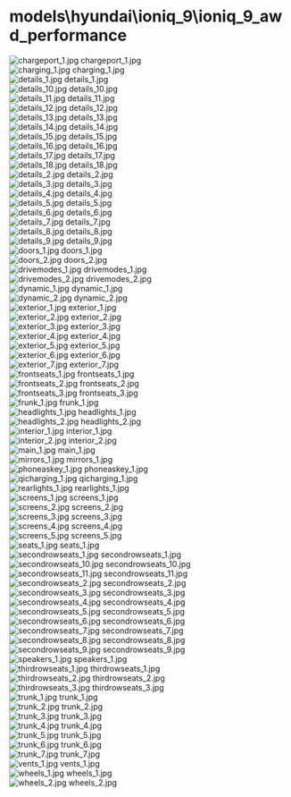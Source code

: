 <h1>models\hyundai\ioniq_9\ioniq_9_awd_performance</h1>
<div class="container text-center">
<div class="row">
<div class="col col-lg-2 col-6">
<img src="https://media.evkx.net/multimedia/models/hyundai/ioniq_9/ioniq_9_awd_performance/chargeport_1_xst.jpg" class="img-thumbnail" alt="chargeport_1.jpg">
chargeport_1.jpg
</div>
<div class="col col-lg-2 col-6">
<img src="https://media.evkx.net/multimedia/models/hyundai/ioniq_9/ioniq_9_awd_performance/charging_1_xst.jpg" class="img-thumbnail" alt="charging_1.jpg">
charging_1.jpg
</div>
<div class="col col-lg-2 col-6">
<img src="https://media.evkx.net/multimedia/models/hyundai/ioniq_9/ioniq_9_awd_performance/details_1_xst.jpg" class="img-thumbnail" alt="details_1.jpg">
details_1.jpg
</div>
<div class="col col-lg-2 col-6">
<img src="https://media.evkx.net/multimedia/models/hyundai/ioniq_9/ioniq_9_awd_performance/details_10_xst.jpg" class="img-thumbnail" alt="details_10.jpg">
details_10.jpg
</div>
<div class="col col-lg-2 col-6">
<img src="https://media.evkx.net/multimedia/models/hyundai/ioniq_9/ioniq_9_awd_performance/details_11_xst.jpg" class="img-thumbnail" alt="details_11.jpg">
details_11.jpg
</div>
<div class="col col-lg-2 col-6">
<img src="https://media.evkx.net/multimedia/models/hyundai/ioniq_9/ioniq_9_awd_performance/details_12_xst.jpg" class="img-thumbnail" alt="details_12.jpg">
details_12.jpg
</div>
<div class="col col-lg-2 col-6">
<img src="https://media.evkx.net/multimedia/models/hyundai/ioniq_9/ioniq_9_awd_performance/details_13_xst.jpg" class="img-thumbnail" alt="details_13.jpg">
details_13.jpg
</div>
<div class="col col-lg-2 col-6">
<img src="https://media.evkx.net/multimedia/models/hyundai/ioniq_9/ioniq_9_awd_performance/details_14_xst.jpg" class="img-thumbnail" alt="details_14.jpg">
details_14.jpg
</div>
<div class="col col-lg-2 col-6">
<img src="https://media.evkx.net/multimedia/models/hyundai/ioniq_9/ioniq_9_awd_performance/details_15_xst.jpg" class="img-thumbnail" alt="details_15.jpg">
details_15.jpg
</div>
<div class="col col-lg-2 col-6">
<img src="https://media.evkx.net/multimedia/models/hyundai/ioniq_9/ioniq_9_awd_performance/details_16_xst.jpg" class="img-thumbnail" alt="details_16.jpg">
details_16.jpg
</div>
<div class="col col-lg-2 col-6">
<img src="https://media.evkx.net/multimedia/models/hyundai/ioniq_9/ioniq_9_awd_performance/details_17_xst.jpg" class="img-thumbnail" alt="details_17.jpg">
details_17.jpg
</div>
<div class="col col-lg-2 col-6">
<img src="https://media.evkx.net/multimedia/models/hyundai/ioniq_9/ioniq_9_awd_performance/details_18_xst.jpg" class="img-thumbnail" alt="details_18.jpg">
details_18.jpg
</div>
<div class="col col-lg-2 col-6">
<img src="https://media.evkx.net/multimedia/models/hyundai/ioniq_9/ioniq_9_awd_performance/details_2_xst.jpg" class="img-thumbnail" alt="details_2.jpg">
details_2.jpg
</div>
<div class="col col-lg-2 col-6">
<img src="https://media.evkx.net/multimedia/models/hyundai/ioniq_9/ioniq_9_awd_performance/details_3_xst.jpg" class="img-thumbnail" alt="details_3.jpg">
details_3.jpg
</div>
<div class="col col-lg-2 col-6">
<img src="https://media.evkx.net/multimedia/models/hyundai/ioniq_9/ioniq_9_awd_performance/details_4_xst.jpg" class="img-thumbnail" alt="details_4.jpg">
details_4.jpg
</div>
<div class="col col-lg-2 col-6">
<img src="https://media.evkx.net/multimedia/models/hyundai/ioniq_9/ioniq_9_awd_performance/details_5_xst.jpg" class="img-thumbnail" alt="details_5.jpg">
details_5.jpg
</div>
<div class="col col-lg-2 col-6">
<img src="https://media.evkx.net/multimedia/models/hyundai/ioniq_9/ioniq_9_awd_performance/details_6_xst.jpg" class="img-thumbnail" alt="details_6.jpg">
details_6.jpg
</div>
<div class="col col-lg-2 col-6">
<img src="https://media.evkx.net/multimedia/models/hyundai/ioniq_9/ioniq_9_awd_performance/details_7_xst.jpg" class="img-thumbnail" alt="details_7.jpg">
details_7.jpg
</div>
<div class="col col-lg-2 col-6">
<img src="https://media.evkx.net/multimedia/models/hyundai/ioniq_9/ioniq_9_awd_performance/details_8_xst.jpg" class="img-thumbnail" alt="details_8.jpg">
details_8.jpg
</div>
<div class="col col-lg-2 col-6">
<img src="https://media.evkx.net/multimedia/models/hyundai/ioniq_9/ioniq_9_awd_performance/details_9_xst.jpg" class="img-thumbnail" alt="details_9.jpg">
details_9.jpg
</div>
<div class="col col-lg-2 col-6">
<img src="https://media.evkx.net/multimedia/models/hyundai/ioniq_9/ioniq_9_awd_performance/doors_1_xst.jpg" class="img-thumbnail" alt="doors_1.jpg">
doors_1.jpg
</div>
<div class="col col-lg-2 col-6">
<img src="https://media.evkx.net/multimedia/models/hyundai/ioniq_9/ioniq_9_awd_performance/doors_2_xst.jpg" class="img-thumbnail" alt="doors_2.jpg">
doors_2.jpg
</div>
<div class="col col-lg-2 col-6">
<img src="https://media.evkx.net/multimedia/models/hyundai/ioniq_9/ioniq_9_awd_performance/drivemodes_1_xst.jpg" class="img-thumbnail" alt="drivemodes_1.jpg">
drivemodes_1.jpg
</div>
<div class="col col-lg-2 col-6">
<img src="https://media.evkx.net/multimedia/models/hyundai/ioniq_9/ioniq_9_awd_performance/drivemodes_2_xst.jpg" class="img-thumbnail" alt="drivemodes_2.jpg">
drivemodes_2.jpg
</div>
<div class="col col-lg-2 col-6">
<img src="https://media.evkx.net/multimedia/models/hyundai/ioniq_9/ioniq_9_awd_performance/dynamic_1_xst.jpg" class="img-thumbnail" alt="dynamic_1.jpg">
dynamic_1.jpg
</div>
<div class="col col-lg-2 col-6">
<img src="https://media.evkx.net/multimedia/models/hyundai/ioniq_9/ioniq_9_awd_performance/dynamic_2_xst.jpg" class="img-thumbnail" alt="dynamic_2.jpg">
dynamic_2.jpg
</div>
<div class="col col-lg-2 col-6">
<img src="https://media.evkx.net/multimedia/models/hyundai/ioniq_9/ioniq_9_awd_performance/exterior_1_xst.jpg" class="img-thumbnail" alt="exterior_1.jpg">
exterior_1.jpg
</div>
<div class="col col-lg-2 col-6">
<img src="https://media.evkx.net/multimedia/models/hyundai/ioniq_9/ioniq_9_awd_performance/exterior_2_xst.jpg" class="img-thumbnail" alt="exterior_2.jpg">
exterior_2.jpg
</div>
<div class="col col-lg-2 col-6">
<img src="https://media.evkx.net/multimedia/models/hyundai/ioniq_9/ioniq_9_awd_performance/exterior_3_xst.jpg" class="img-thumbnail" alt="exterior_3.jpg">
exterior_3.jpg
</div>
<div class="col col-lg-2 col-6">
<img src="https://media.evkx.net/multimedia/models/hyundai/ioniq_9/ioniq_9_awd_performance/exterior_4_xst.jpg" class="img-thumbnail" alt="exterior_4.jpg">
exterior_4.jpg
</div>
<div class="col col-lg-2 col-6">
<img src="https://media.evkx.net/multimedia/models/hyundai/ioniq_9/ioniq_9_awd_performance/exterior_5_xst.jpg" class="img-thumbnail" alt="exterior_5.jpg">
exterior_5.jpg
</div>
<div class="col col-lg-2 col-6">
<img src="https://media.evkx.net/multimedia/models/hyundai/ioniq_9/ioniq_9_awd_performance/exterior_6_xst.jpg" class="img-thumbnail" alt="exterior_6.jpg">
exterior_6.jpg
</div>
<div class="col col-lg-2 col-6">
<img src="https://media.evkx.net/multimedia/models/hyundai/ioniq_9/ioniq_9_awd_performance/exterior_7_xst.jpg" class="img-thumbnail" alt="exterior_7.jpg">
exterior_7.jpg
</div>
<div class="col col-lg-2 col-6">
<img src="https://media.evkx.net/multimedia/models/hyundai/ioniq_9/ioniq_9_awd_performance/frontseats_1_xst.jpg" class="img-thumbnail" alt="frontseats_1.jpg">
frontseats_1.jpg
</div>
<div class="col col-lg-2 col-6">
<img src="https://media.evkx.net/multimedia/models/hyundai/ioniq_9/ioniq_9_awd_performance/frontseats_2_xst.jpg" class="img-thumbnail" alt="frontseats_2.jpg">
frontseats_2.jpg
</div>
<div class="col col-lg-2 col-6">
<img src="https://media.evkx.net/multimedia/models/hyundai/ioniq_9/ioniq_9_awd_performance/frontseats_3_xst.jpg" class="img-thumbnail" alt="frontseats_3.jpg">
frontseats_3.jpg
</div>
<div class="col col-lg-2 col-6">
<img src="https://media.evkx.net/multimedia/models/hyundai/ioniq_9/ioniq_9_awd_performance/frunk_1_xst.jpg" class="img-thumbnail" alt="frunk_1.jpg">
frunk_1.jpg
</div>
<div class="col col-lg-2 col-6">
<img src="https://media.evkx.net/multimedia/models/hyundai/ioniq_9/ioniq_9_awd_performance/headlights_1_xst.jpg" class="img-thumbnail" alt="headlights_1.jpg">
headlights_1.jpg
</div>
<div class="col col-lg-2 col-6">
<img src="https://media.evkx.net/multimedia/models/hyundai/ioniq_9/ioniq_9_awd_performance/headlights_2_xst.jpg" class="img-thumbnail" alt="headlights_2.jpg">
headlights_2.jpg
</div>
<div class="col col-lg-2 col-6">
<img src="https://media.evkx.net/multimedia/models/hyundai/ioniq_9/ioniq_9_awd_performance/interior_1_xst.jpg" class="img-thumbnail" alt="interior_1.jpg">
interior_1.jpg
</div>
<div class="col col-lg-2 col-6">
<img src="https://media.evkx.net/multimedia/models/hyundai/ioniq_9/ioniq_9_awd_performance/interior_2_xst.jpg" class="img-thumbnail" alt="interior_2.jpg">
interior_2.jpg
</div>
<div class="col col-lg-2 col-6">
<img src="https://media.evkx.net/multimedia/models/hyundai/ioniq_9/ioniq_9_awd_performance/main_1_xst.jpg" class="img-thumbnail" alt="main_1.jpg">
main_1.jpg
</div>
<div class="col col-lg-2 col-6">
<img src="https://media.evkx.net/multimedia/models/hyundai/ioniq_9/ioniq_9_awd_performance/mirrors_1_xst.jpg" class="img-thumbnail" alt="mirrors_1.jpg">
mirrors_1.jpg
</div>
<div class="col col-lg-2 col-6">
<img src="https://media.evkx.net/multimedia/models/hyundai/ioniq_9/ioniq_9_awd_performance/phoneaskey_1_xst.jpg" class="img-thumbnail" alt="phoneaskey_1.jpg">
phoneaskey_1.jpg
</div>
<div class="col col-lg-2 col-6">
<img src="https://media.evkx.net/multimedia/models/hyundai/ioniq_9/ioniq_9_awd_performance/qicharging_1_xst.jpg" class="img-thumbnail" alt="qicharging_1.jpg">
qicharging_1.jpg
</div>
<div class="col col-lg-2 col-6">
<img src="https://media.evkx.net/multimedia/models/hyundai/ioniq_9/ioniq_9_awd_performance/rearlights_1_xst.jpg" class="img-thumbnail" alt="rearlights_1.jpg">
rearlights_1.jpg
</div>
<div class="col col-lg-2 col-6">
<img src="https://media.evkx.net/multimedia/models/hyundai/ioniq_9/ioniq_9_awd_performance/screens_1_xst.jpg" class="img-thumbnail" alt="screens_1.jpg">
screens_1.jpg
</div>
<div class="col col-lg-2 col-6">
<img src="https://media.evkx.net/multimedia/models/hyundai/ioniq_9/ioniq_9_awd_performance/screens_2_xst.jpg" class="img-thumbnail" alt="screens_2.jpg">
screens_2.jpg
</div>
<div class="col col-lg-2 col-6">
<img src="https://media.evkx.net/multimedia/models/hyundai/ioniq_9/ioniq_9_awd_performance/screens_3_xst.jpg" class="img-thumbnail" alt="screens_3.jpg">
screens_3.jpg
</div>
<div class="col col-lg-2 col-6">
<img src="https://media.evkx.net/multimedia/models/hyundai/ioniq_9/ioniq_9_awd_performance/screens_4_xst.jpg" class="img-thumbnail" alt="screens_4.jpg">
screens_4.jpg
</div>
<div class="col col-lg-2 col-6">
<img src="https://media.evkx.net/multimedia/models/hyundai/ioniq_9/ioniq_9_awd_performance/screens_5_xst.jpg" class="img-thumbnail" alt="screens_5.jpg">
screens_5.jpg
</div>
<div class="col col-lg-2 col-6">
<img src="https://media.evkx.net/multimedia/models/hyundai/ioniq_9/ioniq_9_awd_performance/seats_1_xst.jpg" class="img-thumbnail" alt="seats_1.jpg">
seats_1.jpg
</div>
<div class="col col-lg-2 col-6">
<img src="https://media.evkx.net/multimedia/models/hyundai/ioniq_9/ioniq_9_awd_performance/secondrowseats_1_xst.jpg" class="img-thumbnail" alt="secondrowseats_1.jpg">
secondrowseats_1.jpg
</div>
<div class="col col-lg-2 col-6">
<img src="https://media.evkx.net/multimedia/models/hyundai/ioniq_9/ioniq_9_awd_performance/secondrowseats_10_xst.jpg" class="img-thumbnail" alt="secondrowseats_10.jpg">
secondrowseats_10.jpg
</div>
<div class="col col-lg-2 col-6">
<img src="https://media.evkx.net/multimedia/models/hyundai/ioniq_9/ioniq_9_awd_performance/secondrowseats_11_xst.jpg" class="img-thumbnail" alt="secondrowseats_11.jpg">
secondrowseats_11.jpg
</div>
<div class="col col-lg-2 col-6">
<img src="https://media.evkx.net/multimedia/models/hyundai/ioniq_9/ioniq_9_awd_performance/secondrowseats_2_xst.jpg" class="img-thumbnail" alt="secondrowseats_2.jpg">
secondrowseats_2.jpg
</div>
<div class="col col-lg-2 col-6">
<img src="https://media.evkx.net/multimedia/models/hyundai/ioniq_9/ioniq_9_awd_performance/secondrowseats_3_xst.jpg" class="img-thumbnail" alt="secondrowseats_3.jpg">
secondrowseats_3.jpg
</div>
<div class="col col-lg-2 col-6">
<img src="https://media.evkx.net/multimedia/models/hyundai/ioniq_9/ioniq_9_awd_performance/secondrowseats_4_xst.jpg" class="img-thumbnail" alt="secondrowseats_4.jpg">
secondrowseats_4.jpg
</div>
<div class="col col-lg-2 col-6">
<img src="https://media.evkx.net/multimedia/models/hyundai/ioniq_9/ioniq_9_awd_performance/secondrowseats_5_xst.jpg" class="img-thumbnail" alt="secondrowseats_5.jpg">
secondrowseats_5.jpg
</div>
<div class="col col-lg-2 col-6">
<img src="https://media.evkx.net/multimedia/models/hyundai/ioniq_9/ioniq_9_awd_performance/secondrowseats_6_xst.jpg" class="img-thumbnail" alt="secondrowseats_6.jpg">
secondrowseats_6.jpg
</div>
<div class="col col-lg-2 col-6">
<img src="https://media.evkx.net/multimedia/models/hyundai/ioniq_9/ioniq_9_awd_performance/secondrowseats_7_xst.jpg" class="img-thumbnail" alt="secondrowseats_7.jpg">
secondrowseats_7.jpg
</div>
<div class="col col-lg-2 col-6">
<img src="https://media.evkx.net/multimedia/models/hyundai/ioniq_9/ioniq_9_awd_performance/secondrowseats_8_xst.jpg" class="img-thumbnail" alt="secondrowseats_8.jpg">
secondrowseats_8.jpg
</div>
<div class="col col-lg-2 col-6">
<img src="https://media.evkx.net/multimedia/models/hyundai/ioniq_9/ioniq_9_awd_performance/secondrowseats_9_xst.jpg" class="img-thumbnail" alt="secondrowseats_9.jpg">
secondrowseats_9.jpg
</div>
<div class="col col-lg-2 col-6">
<img src="https://media.evkx.net/multimedia/models/hyundai/ioniq_9/ioniq_9_awd_performance/speakers_1_xst.jpg" class="img-thumbnail" alt="speakers_1.jpg">
speakers_1.jpg
</div>
<div class="col col-lg-2 col-6">
<img src="https://media.evkx.net/multimedia/models/hyundai/ioniq_9/ioniq_9_awd_performance/thirdrowseats_1_xst.jpg" class="img-thumbnail" alt="thirdrowseats_1.jpg">
thirdrowseats_1.jpg
</div>
<div class="col col-lg-2 col-6">
<img src="https://media.evkx.net/multimedia/models/hyundai/ioniq_9/ioniq_9_awd_performance/thirdrowseats_2_xst.jpg" class="img-thumbnail" alt="thirdrowseats_2.jpg">
thirdrowseats_2.jpg
</div>
<div class="col col-lg-2 col-6">
<img src="https://media.evkx.net/multimedia/models/hyundai/ioniq_9/ioniq_9_awd_performance/thirdrowseats_3_xst.jpg" class="img-thumbnail" alt="thirdrowseats_3.jpg">
thirdrowseats_3.jpg
</div>
<div class="col col-lg-2 col-6">
<img src="https://media.evkx.net/multimedia/models/hyundai/ioniq_9/ioniq_9_awd_performance/trunk_1_xst.jpg" class="img-thumbnail" alt="trunk_1.jpg">
trunk_1.jpg
</div>
<div class="col col-lg-2 col-6">
<img src="https://media.evkx.net/multimedia/models/hyundai/ioniq_9/ioniq_9_awd_performance/trunk_2_xst.jpg" class="img-thumbnail" alt="trunk_2.jpg">
trunk_2.jpg
</div>
<div class="col col-lg-2 col-6">
<img src="https://media.evkx.net/multimedia/models/hyundai/ioniq_9/ioniq_9_awd_performance/trunk_3_xst.jpg" class="img-thumbnail" alt="trunk_3.jpg">
trunk_3.jpg
</div>
<div class="col col-lg-2 col-6">
<img src="https://media.evkx.net/multimedia/models/hyundai/ioniq_9/ioniq_9_awd_performance/trunk_4_xst.jpg" class="img-thumbnail" alt="trunk_4.jpg">
trunk_4.jpg
</div>
<div class="col col-lg-2 col-6">
<img src="https://media.evkx.net/multimedia/models/hyundai/ioniq_9/ioniq_9_awd_performance/trunk_5_xst.jpg" class="img-thumbnail" alt="trunk_5.jpg">
trunk_5.jpg
</div>
<div class="col col-lg-2 col-6">
<img src="https://media.evkx.net/multimedia/models/hyundai/ioniq_9/ioniq_9_awd_performance/trunk_6_xst.jpg" class="img-thumbnail" alt="trunk_6.jpg">
trunk_6.jpg
</div>
<div class="col col-lg-2 col-6">
<img src="https://media.evkx.net/multimedia/models/hyundai/ioniq_9/ioniq_9_awd_performance/trunk_7_xst.jpg" class="img-thumbnail" alt="trunk_7.jpg">
trunk_7.jpg
</div>
<div class="col col-lg-2 col-6">
<img src="https://media.evkx.net/multimedia/models/hyundai/ioniq_9/ioniq_9_awd_performance/vents_1_xst.jpg" class="img-thumbnail" alt="vents_1.jpg">
vents_1.jpg
</div>
<div class="col col-lg-2 col-6">
<img src="https://media.evkx.net/multimedia/models/hyundai/ioniq_9/ioniq_9_awd_performance/wheels_1_xst.jpg" class="img-thumbnail" alt="wheels_1.jpg">
wheels_1.jpg
</div>
<div class="col col-lg-2 col-6">
<img src="https://media.evkx.net/multimedia/models/hyundai/ioniq_9/ioniq_9_awd_performance/wheels_2_xst.jpg" class="img-thumbnail" alt="wheels_2.jpg">
wheels_2.jpg
</div>
</div>
</div>
